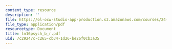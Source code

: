 ```yaml
---
content_type: resource
description: ''
file: https://ol-ocw-studio-app-production.s3.amazonaws.com/courses/24-951-introduction-to-syntax-fall-2003/7c29247cc265cb341d26be26f0cb3a35_ln16psych_b_r.pdf
file_type: application/pdf
resourcetype: Document
title: ln16psych_b_r.pdf
uid: 7c29247c-c265-cb34-1d26-be26f0cb3a35
---
```


